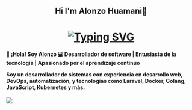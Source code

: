 <h2 align="center"

 Hi I'm Alonzo Huamani👋
 
 </h2>
 
 <h1 align="center">
<a href="https://git.io/typing-svg"><img src="https://readme-typing-svg.demolab.com?font=Doto&size=40&pause=1000&color=001DF7&background=4AFF8300&center=true&vCenter=true&width=470&lines=DESARROLLADOR+MOVIL;DESARROLLO+FRONT+END;DESARROLLO+BACK+END;ANALISTA+DE+DATOS" alt="Typing SVG" /></a>
  
 </h1>
 
<p align='center'></p>

<h4>
 
 👋 ¡Hola! Soy Alonzo
💻 Desarrollador de software | Entusiasta de la tecnología | Apasionado por el aprendizaje continuo

Soy un desarrollador de sistemas con experiencia en desarrollo web, DevOps, automatización, y tecnologías como Laravel, Docker, Golang, JavaScript, Kubernetes y más.
</h4>

<p align='center'></p>

 <img alingn="center" src="https://scontent.faqp3-1.fna.fbcdn.net/v/t39.30808-6/489560759_2655119678020328_6156799612019765288_n.jpg?_nc_cat=108&ccb=1-7&_nc_sid=127cfc&_nc_eui2=AeGJVc9TQ0-q-WAtTnOIY04uivcMEEa75rqK9wwQRrvmuqJQr_X72ZkxJXeh_7IDZ9O2cRj9NCkg8_BKozwoJR7u&_nc_ohc=w-UaXw1x8oIQ7kNvwG1RtKf&_nc_oc=Adn3eUH-7yh5N7NP9ubIm48mDdstdCcukkHkjn_-6yBtdwaCpYpOt3zW2bd3iOXAjgiU_uGOYL51OVfvAZPtIvBV&_nc_zt=23&_nc_ht=scontent.faqp3-1.fna&_nc_gid=S_9kddb7PLS59oryc4kFpw&oh=00_AfFZmtq5dHj67JtgzoIBshTlfC8_AomwdOYEuMnO0OzYow&oe=67FA85DA" >

 

<!--
**alonzo-hs/alonzo-hs** is a ✨ _special_ ✨ repository because its `README.md` (this file) appears on your GitHub profile.

Here are some ideas to get you started:

- 🔭 I’m currently working on ...
- 🌱 I’m currently learning ...
- 👯 I’m looking to collaborate on ...
- 🤔 I’m looking for help with ...
- 💬 Ask me about ...
- 📫 How to reach me: ...
- 😄 Pronouns: ...
- ⚡ Fun fact: ...
-->
